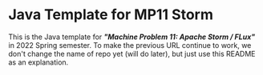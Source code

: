 # Java Template for MP11 Storm

This is the Java template for ***"Machine Problem 11: Apache Storm / FLux"*** in 2022 Spring semester. To make the previous URL continue to work, we don't change the name of repo yet (will do later), but just use this README as an explanation.
